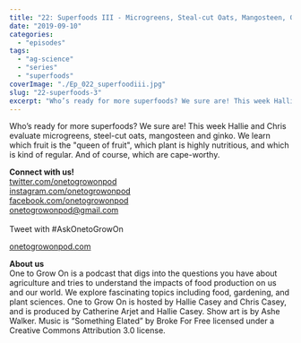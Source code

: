 ```yaml
---
title: "22: Superfoods III - Microgreens, Steal-cut Oats, Mangosteen, Ginko"
date: "2019-09-10"
categories: 
  - "episodes"
tags: 
  - "ag-science"
  - "series"
  - "superfoods"
coverImage: "./Ep_022_superfoodiii.jpg"
slug: "22-superfoods-3"
excerpt: "Who’s ready for more superfoods? We sure are! This week Hallie and Chris evaluate microgreens, steel-cut oats, mangosteen and ginko. We learn which fruit is the \"queen of fruit\", which plant is highly nutritious, and which is kind of regular. And of course, which are cape-worthy."
---
```


Who’s ready for more superfoods? We sure are! This week Hallie and Chris evaluate microgreens, steel-cut oats, mangosteen and ginko. We learn which fruit is the "queen of fruit", which plant is highly nutritious, and which is kind of regular. And of course, which are cape-worthy.

**Connect with us!**  
[twitter.com/onetogrowonpod](http://twitter.com/onetogrowonpod)  
[instagram.com/onetogrowonpod  
](http://instagram.com/onetogrowonpod)[facebook.com/onetogrowonpod  
](http://facebook.com/onetogrowonpod)[onetogrowonpod@gmail.com  
](mailto:onetogrowonpod@gmail.com)  
Tweet with #AskOnetoGrowOn

[onetogrowonpod.com](http://onetogrowonpod.com/)

**About us**  
One to Grow On is a podcast that digs into the questions you have about agriculture and tries to understand the impacts of food production on us and our world. We explore fascinating topics including food, gardening, and plant sciences. One to Grow On is hosted by Hallie Casey and Chris Casey, and is produced by Catherine Arjet and Hallie Casey. Show art is by Ashe Walker. Music is “Something Elated” by Broke For Free licensed under a Creative Commons Attribution 3.0 license.
